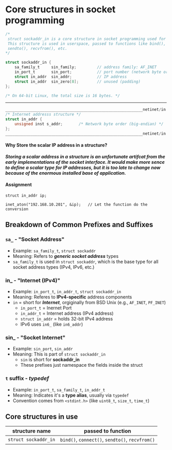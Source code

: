 # Core structures in socket programming

```c
/* 
 struct sockaddr_in is a core structure in socket programming used for IPv4 addresses. 
 This structure is used in userspace, passed to functions like bind(), connect(), 
 sendto(), recvfrom(), etc.
*/

struct sockaddr_in {
    sa_family_t     sin_family;         // address family: AF_INET
    in_port_t       sin_port;           // port number (network byte order)
    struct in_addr  sin_addr;           // IP address
    struct in_addr  sin_zero[8];        // unused (padding)
};

/* On 64-bit Linux, the total size is 16 bytes. */
```
---
```c
____________________________________________________________netinet/in.h
/* Internet addresss structure */
struct in_addr {
    unsigned inst s_addr;       /* Network byte order (big-endian) */
};
____________________________________________________________netinet/in.h
```
#### Why Store the scalar IP address in a structure?
***Storing a scalar address in a structure is an unfortunate artifcat from the early implementations of the socket interface. It would make more sence to define a scalar type for IP addresses, but it is too late to change now because of the enormous installed base of application.***

#### Assignment
```
struct in_addr ip;

inet_aton("192.168.10.201", &ip);   // Let the function do the conversion
```

## Breakdown of Common Prefixes and Suffixes
### `sa_` - "Socket Address"
 * Example: `sa_family_t`, `struct sockaddr`
 * Meaning: Refers to ***generic socket address*** types
 * `sa_family_t` is used in `struct sockaddr`, which is the base type for all socket address types (IPv4, IPv6, etc.)

### in_ - "Internet (IPv4)"
 * Example: `in_port_t`, `in_addr_t`, `struct sockaddr_in`
 * Meaning: Referes to **IPv4-specific** address components
 * `in` = short for ***Internet***, orgiginally from BSD Unix (e.g., `AF_INET`, `PF_INET`)
   * `in_port_t` = Inernet Port
   * `in_addr_t` = Internet address (IPv4 address)
   * `struct in_addr` = holds 32-bit IPv4 address
   * IPv6 uses `in6_` (like `in6_addr`)

### sin_ - "Socket Internet"
 * Example: `sin_port`, `sin_addr`
 * Meaning: This is part of `struct sockaddr_in`
   * `sin` is short for **sockaddr_in**
   * These prefixes just namespace the fields inside the struct

### `t` suffix - *typedef*  
 * Example: `in_port_t`, `sa_family_t`, `in_addr_t`
 * Meaning: Indicates it's a **type alias**, usually via `typedef`
 * Convention comes from `<stdint.h>` (like `uint8_t`, `size_t`, `time_t`)

## Core structures in use
|structure name|passed to function|
|---|---|
|`struct sockaddr_in`|`bind()`, `connect()`, `sendto()`, `recvfrom()`|

